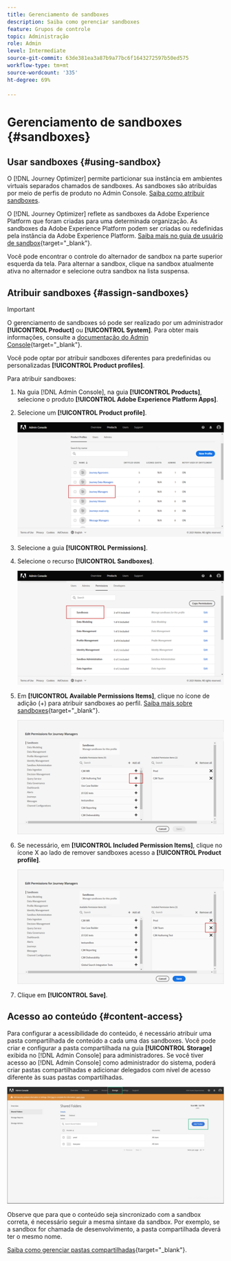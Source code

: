 ```yaml
---
title: Gerenciamento de sandboxes
description: Saiba como gerenciar sandboxes
feature: Grupos de controle
topic: Administração
role: Admin
level: Intermediate
source-git-commit: 63de381ea3a87b9a77bc6f1643272597b50ed575
workflow-type: tm+mt
source-wordcount: '335'
ht-degree: 69%

---
```


# Gerenciamento de sandboxes {#sandboxes}

## Usar sandboxes {#using-sandbox}

O [!DNL Journey Optimizer] permite particionar sua instância em ambientes virtuais separados chamados de sandboxes.
As sandboxes são atribuídas por meio de perfis de produto no Admin Console. [Saiba como atribuir sandboxes](permissions.md#create-product-profile).

O [!DNL Journey Optimizer] reflete as sandboxes da Adobe Experience Platform que foram criadas para uma determinada organização. As sandboxes da Adobe Experience Platform podem ser criadas ou redefinidas pela instância da Adobe Experience Platform. [Saiba mais no guia de usuário de sandbox](https://experienceleague.adobe.com/docs/experience-platform/sandbox/ui/user-guide.html?lang=pt-BR){target=&quot;_blank&quot;}.

Você pode encontrar o controle do alternador de sandbox na parte superior esquerda da tela. Para alternar a sandbox, clique na sandbox atualmente ativa no alternador e selecione outra sandbox na lista suspensa.

## Atribuir sandboxes {#assign-sandboxes}

>[!IMPORTANT]
>
> O gerenciamento de sandboxes só pode ser realizado por um administrador **[!UICONTROL Product]** ou **[!UICONTROL System]**. Para obter mais informações, consulte a [documentação do Admin Console](https://helpx.adobe.com/enterprise/admin-guide.html/enterprise/using/admin-roles.ug.html){target=&quot;_blank&quot;}.

Você pode optar por atribuir sandboxes diferentes para predefinidas ou personalizadas **[!UICONTROL Product profiles]**.

Para atribuir sandboxes:

1. Na guia [!DNL Admin Console], na guia **[!UICONTROL Products]**, selecione o produto **[!UICONTROL Adobe Experience Platform Apps]**.

1. Selecione um **[!UICONTROL Product profile]**.

   ![](../assets/sandbox_1.png)

1. Selecione a guia **[!UICONTROL Permissions]**.

1. Selecione o recurso **[!UICONTROL Sandboxes]**.

   ![](../assets/sandbox_2.png)

1. Em **[!UICONTROL Available Permissions Items]**, clique no ícone de adição (+) para atribuir sandboxes ao perfil. [Saiba mais sobre sandboxes](https://experienceleague.adobe.com/docs/experience-platform/sandbox/home.html?lang=pt-BR){target=&quot;_blank&quot;}.

   ![](../assets/sandbox_3.png)

1. Se necessário, em **[!UICONTROL Included Permission Items]**, clique no ícone X ao lado de remover sandboxes acesso a **[!UICONTROL Product profile]**.

   ![](../assets/sandbox_4.png)

1. Clique em **[!UICONTROL Save]**.

## Acesso ao conteúdo {#content-access}

Para configurar a acessibilidade do conteúdo, é necessário atribuir uma pasta compartilhada de conteúdo a cada uma das sandboxes. Você pode criar e configurar a pasta compartilhada na guia **[!UICONTROL Storage]** exibida no [!DNL Admin Console] para administradores. Se você tiver acesso ao [!DNL Admin Console] como administrador do sistema, poderá criar pastas compartilhadas e adicionar delegados com nível de acesso diferente às suas pastas compartilhadas.

![](../assets/do-not-localize/content_access.png)

Observe que para que o conteúdo seja sincronizado com a sandbox correta, é necessário seguir a mesma sintaxe da sandbox. Por exemplo, se a sandbox for chamada de desenvolvimento, a pasta compartilhada deverá ter o mesmo nome.

[Saiba como gerenciar pastas compartilhadas](https://helpx.adobe.com/enterprise/admin-guide.html/enterprise/using/manage-adobe-storage.ug.html){target=&quot;_blank&quot;}.
